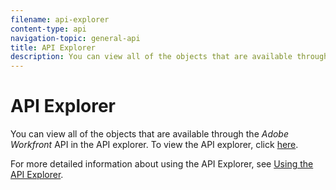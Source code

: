 ```yaml
---
filename: api-explorer
content-type: api
navigation-topic: general-api
title: API Explorer
description: You can view all of the objects that are available through the Adobe Workfront API in the API explorer. To view the API explorer, click here.
---
```


# API Explorer

You can view all of the objects that are available through the *Adobe Workfront* API in the API explorer. To view the API explorer, click [here](https://one.workfront.com/s/api-explorer).

For more detailed information about using the API Explorer, see [Using the API Explorer](../../wf-api/general/using-api-explorer.md).

